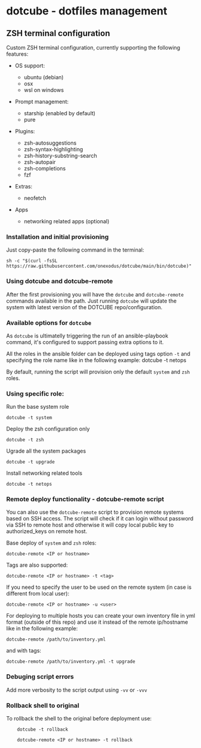 # dotcube - dotfiles management
## ZSH terminal configuration

Custom ZSH terminal configuration, currently supporting the following features:

- OS support:
  - ubuntu (debian)
  - osx
  - wsl on windows

- Prompt management:
  - starship (enabled by default)
  - pure

- Plugins:
  - zsh-autosuggestions
  - zsh-syntax-highlighting
  - zsh-history-substring-search
  - zsh-autopair
  - zsh-completions
  - fzf

- Extras:
  - neofetch

- Apps
  - networking related apps (optional)



### Installation and initial provisioning
Just copy-paste the following command in the terminal:

    sh -c "$(curl -fsSL https://raw.githubusercontent.com/onexodus/dotcube/main/bin/dotcube)"



### Using dotcube and dotcube-remote
After the first provisioning you will have the `dotcube` and `dotcube-remote` commands available in the path.
Just running `dotcube` will update the system with latest version of the DOTCUBE repo/configuration.



### Available options for `dotcube`
As `dotcube` is ultimatelly triggering the run of an ansible-playbook command, it's configured to support passing extra options to it.

All the roles in the ansible folder can be deployed using tags option `-t` and specifying the role name like in the following example:
    dotcube -t netops

By default, running the script will provision only the default `system` and `zsh` roles.



### Using specific role:
Run the base system role

    dotcube -t system

Deploy the zsh configuration only

    dotcube -t zsh

Ugrade all the system packages

    dotcube -t upgrade

Install networking related tools

    dotcube -t netops


### Remote deploy functionality - dotcube-remote script
You can also use the `dotcube-remote` script to provision remote systems based on SSH access.
The script will check if it can login without password via SSH to remote host and otherwise it will copy local public key to authorized_keys on remote host.

Base deploy of `system` and `zsh` roles:

    dotcube-remote <IP or hostname>

Tags are also supported:

    dotcube-remote <IP or hostname> -t <tag>

If you need to specify the user to be used on the remote system (in case is different from local user):

    dotcube-remote <IP or hostname> -u <user>

For deploying to multiple hosts you can create your own inventory file in yml format (outside of this repo) and use it instead of the remote ip/hostname like in the following example:

    dotcube-remote /path/to/inventory.yml

and with tags:

    dotcube-remote /path/to/inventory.yml -t upgrade



### Debuging script errors

Add more verbosity to the script output using `-vv` or `-vvv`



### Rollback shell to original

To rollback the shell to the original before deployment use:

        dotcube -t rollback

        dotcube-remote <IP or hostname> -t rollback